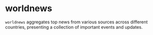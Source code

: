 # worldnews
`worldnews` aggregates top news from various sources across different countries, presenting a collection of important events and updates.